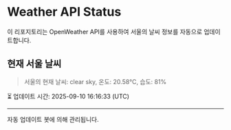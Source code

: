 
# Weather API Status

이 리포지토리는 OpenWeather API를 사용하여 서울의 날씨 정보를 자동으로 업데이트합니다.

## 현재 서울 날씨
> 서울의 현재 날씨: clear sky, 온도: 20.58°C, 습도: 81%

⏳ 업데이트 시간: 2025-09-10 16:16:33 (UTC)

---
자동 업데이트 봇에 의해 관리됩니다.
